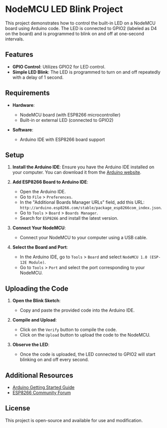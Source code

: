# NodeMCU LED Blink Project

This project demonstrates how to control the built-in LED on a NodeMCU board using Arduino code. The LED is connected to GPIO2 (labeled as D4 on the board) and is programmed to blink on and off at one-second intervals.

## Features

- **GPIO Control**: Utilizes GPIO2 for LED control.
- **Simple LED Blink**: The LED is programmed to turn on and off repeatedly with a delay of 1 second.

## Requirements

- **Hardware**:
  - NodeMCU board (with ESP8266 microcontroller)
  - Built-in or external LED (connected to GPIO2)

- **Software**:
  - Arduino IDE with ESP8266 board support

## Setup

1. **Install the Arduino IDE**: Ensure you have the Arduino IDE installed on your computer. You can download it from the [Arduino website](https://www.arduino.cc/en/software).

2. **Add ESP8266 Board to Arduino IDE**:
   - Open the Arduino IDE.
   - Go to `File` > `Preferences`.
   - In the "Additional Boards Manager URLs" field, add this URL: `http://arduino.esp8266.com/stable/package_esp8266com_index.json`.
   - Go to `Tools` > `Board` > `Boards Manager`.
   - Search for `ESP8266` and install the latest version.

3. **Connect Your NodeMCU**:
   - Connect your NodeMCU to your computer using a USB cable.

4. **Select the Board and Port**:
   - In the Arduino IDE, go to `Tools` > `Board` and select `NodeMCU 1.0 (ESP-12E Module)`.
   - Go to `Tools` > `Port` and select the port corresponding to your NodeMCU.

## Uploading the Code

1. **Open the Blink Sketch**: 
   - Copy and paste the provided code into the Arduino IDE.

2. **Compile and Upload**:
   - Click on the `Verify` button to compile the code.
   - Click on the `Upload` button to upload the code to the NodeMCU.

3. **Observe the LED**:
   - Once the code is uploaded, the LED connected to GPIO2 will start blinking on and off every second.

## Additional Resources

- [Arduino Getting Started Guide](https://www.arduino.cc/en/Guide/HomePage)
- [ESP8266 Community Forum](https://www.esp8266.com/)

## License

This project is open-source and available for use and modification.
